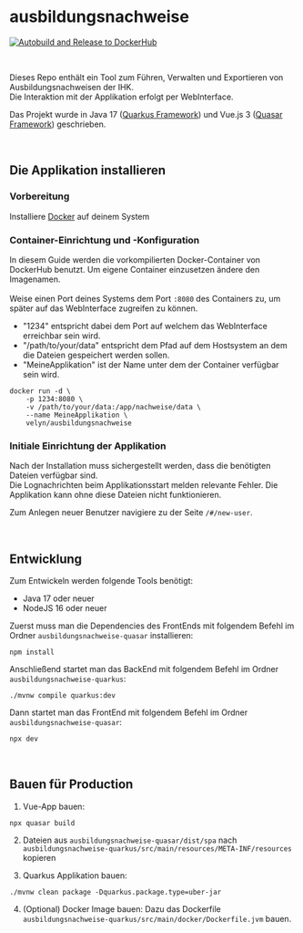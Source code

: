 # ausbildungsnachweise
[![Autobuild and Release to DockerHub](https://github.com/Velyn-N/ausbildungsnachweise/actions/workflows/build.yml/badge.svg)](https://github.com/Velyn-N/ausbildungsnachweise/actions/workflows/build.yml)

<br>

Dieses Repo enthält ein Tool zum Führen, Verwalten und Exportieren von Ausbildungsnachweisen der IHK.<br>
Die Interaktion mit der Applikation erfolgt per WebInterface.

Das Projekt wurde in Java 17 ([Quarkus Framework](https://quarkus.io/)) und Vue.js 3 ([Quasar Framework](https://quasar.dev/)) geschrieben.

<br>

## Die Applikation installieren

### __Vorbereitung__
Installiere [Docker](https://docs.docker.com/engine/install/) auf deinem System

### __Container-Einrichtung und -Konfiguration__
In diesem Guide werden die vorkompilierten Docker-Container von DockerHub benutzt. Um eigene Container einzusetzen ändere den Imagenamen.<br>
<br>
Weise einen Port deines Systems dem Port `:8080` des Containers zu, um später auf das WebInterface zugreifen zu können.<br>
- "1234" entspricht dabei dem Port auf welchem das WebInterface erreichbar sein wird.
- "/path/to/your/data" entspricht dem Pfad auf dem Hostsystem an dem die Dateien gespeichert werden sollen.
- "MeineApplikation" ist der Name unter dem der Container verfügbar sein wird.
```
docker run -d \
    -p 1234:8080 \
    -v /path/to/your/data:/app/nachweise/data \
    --name MeineApplikation \
    velyn/ausbildungsnachweise
```

### __Initiale Einrichtung der Applikation__
Nach der Installation muss sichergestellt werden, dass die benötigten Dateien verfügbar sind. <br>
Die Lognachrichten beim Applikationsstart melden relevante Fehler. Die Applikation kann ohne diese Dateien nicht funktionieren.

Zum Anlegen neuer Benutzer navigiere zu der Seite `/#/new-user`.

<br>

## Entwicklung
Zum Entwickeln werden folgende Tools benötigt:
- Java 17 oder neuer
- NodeJS 16 oder neuer

Zuerst muss man die Dependencies des FrontEnds mit folgendem Befehl im Ordner `ausbildungsnachweise-quasar` installieren:
```shell
npm install
```

Anschließend startet man das BackEnd mit folgendem Befehl im Ordner `ausbildungsnachweise-quarkus`:
```shell
./mvnw compile quarkus:dev
```

Dann startet man das FrontEnd mit folgendem Befehl im Ordner `ausbildungsnachweise-quasar`:
```shell
npx dev
```

<br>

## Bauen für Production

1. Vue-App bauen:
```shell
npx quasar build
```

2. Dateien aus `ausbildungsnachweise-quasar/dist/spa` nach `ausbildungsnachweise-quarkus/src/main/resources/META-INF/resources` kopieren

3. Quarkus Applikation bauen:
```shell
./mvnw clean package -Dquarkus.package.type=uber-jar
```

4. (Optional) Docker Image bauen:
Dazu das Dockerfile `ausbildungsnachweise-quarkus/src/main/docker/Dockerfile.jvm` bauen.
